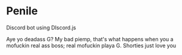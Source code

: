 # Penile
 Discord bot using DIscord.js

Aye yo deadass G? My bad piemp, that's what happens when you a mofuckin real ass boss; real mofuckin playa G. Shorties just love you
